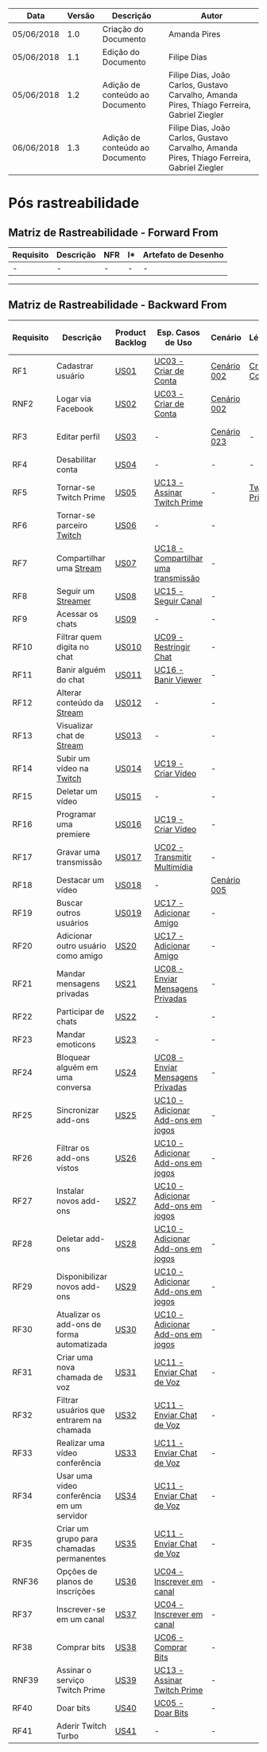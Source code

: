 |Data|Versão|Descrição|Autor|
|----|------|---------|-----|
|05/06/2018|1.0|Criação do Documento|Amanda Pires|
|05/06/2018|1.1|Edição do Documento|Filipe Dias|
|05/06/2018|1.2|Adição de conteúdo ao Documento|Filipe Dias, João Carlos, Gustavo Carvalho, Amanda Pires, Thiago Ferreira, Gabriel Ziegler|
|06/06/2018|1.3|Adição de conteúdo ao Documento|Filipe Dias, João Carlos, Gustavo Carvalho, Amanda Pires, Thiago Ferreira, Gabriel Ziegler|

# Pós rastreabilidade

## Matriz de Rastreabilidade - Forward From

|Requisito|Descrição|NFR|I*|Artefato de Desenho|
|---|---|---|---|---|
|-|-|-|-|-|


______________________

## Matriz de Rastreabilidade - Backward From
Requisito|Descrição|Product Backlog|Esp. Casos de Uso|Cenário|Léxico|Moscow|First Things First|Introspecção|Análise de Protocolo/Observação Participativa|Storytelling|Questionário|RichPicture|Argumentação
---------|------|------|------|------|------|------|------|------|------|------|------|------|------
RF1|Cadastrar usuário|[US01](Product-Backlog)|[UC03 - Criar de Conta](Criação-de-Conta)|[Cenário 002](Cenário-002)|[Criar Conta](Criar-Conta)|[MoSCoW](MoSCoW)|[First Things First](First-Things-First)|-|-|-|-|-|-
RNF2|Logar via Facebook|[US02](Product-Backlog)|[UC03 - Criar de Conta](Criação-de-Conta)|[Cenário 002](Cenário-002)||[MoSCoW](MoSCoW)|-|-|-||||
RF3|Editar perfil|[US03](Product-Backlog)|-|[Cenário 023](Cenário-023)|-|[MoSCoW](MoSCoW)|[First Things First](First-Things-First)|-|-|-|-|-|-
RF4|Desabilitar conta|[US04](Product-Backlog)|-|-|-|-|-|-|-|-|-|-|-
RF5|Tornar-se Twitch Prime|[US05](Product-Backlog)|[UC13 - Assinar Twitch Prime](Assinar-Twitch-Prime)|-|[Twitch Prime](https://github.com/gabrielziegler3/Requisitos-2018-1/wiki/Twitch-Prime)|-|-|-|[Análise de Protocolo](Híbrido-(Análise-de-Protocolo--&-Observação-Participativa))|-|-|[RichPicture](RichPicture)|[Argumentação](Argumentação)
RF6|Tornar-se parceiro [Twitch](https://github.com/gabrielziegler3/Requisitos-2018-1/wiki/Twitch)|[US06](Product-Backlog)|-|-||-|-|-|-||||
RF7|Compartilhar uma [Stream](https://github.com/gabrielziegler3/Requisitos-2018-1/wiki/Stream)|[US07](Product-Backlog)|[UC18 - Compartilhar uma transmissão]()|-||-|-|-|-|-|-|[RichPicture](RichPicture)|
RF8|Seguir um [Streamer](https://github.com/gabrielziegler3/Requisitos-2018-1/wiki/Streamer)|[US08](Product-Backlog)|[UC15 - Seguir Canal]()|-||-|-|-|-|-|||
RF9|Acessar os chats|[US09](Product-Backlog)|-|-||-|-|-|[Análise de Protocolo](Híbrido-(Análise-de-Protocolo--&-Observação-Participativa))|-|||
RF10|Filtrar quem digita no chat|[US010](Product-Backlog)|[UC09 - Restringir Chat]()|-||-|-|-|-|-|||
RF11|Banir alguém do chat|[US011](Product-Backlog)|[UC16 - Banir Viewer]()|-||-|-|-|-|-|||
RF12|Alterar conteúdo da [Stream](https://github.com/gabrielziegler3/Requisitos-2018-1/wiki/Stream)|[US012](Product-Backlog)|-|-||[MoSCoW](MoSCoW)|-|-|-|-|-||
RF13|Visualizar chat de [Stream](https://github.com/gabrielziegler3/Requisitos-2018-1/wiki/Stream)|[US013](Product-Backlog)|-|-||[MoSCoW](MoSCoW)|[First Things First](First-Things-First)|-|[Análise de Protocolo](Híbrido-(Análise-de-Protocolo--&-Observação-Participativa))|-|||
RF14|Subir um vídeo na [Twitch](https://github.com/gabrielziegler3/Requisitos-2018-1/wiki/Twitch)|[US014](Product-Backlog)|[UC19 - Criar Vídeo]()|-||-|-|-|-|-|||
RF15|Deletar um vídeo|[US015](Product-Backlog)|-|-||-|-|-|-|-|||
RF16|Programar uma premiere|[US016](Product-Backlog)|[UC19 - Criar Vídeo]()|-||-|-|-|-|-|-|[RichPicture](RichPicture)|
RF17|Gravar uma transmissão|[US017](Product-Backlog)|[UC02 - Transmitir Multimídia]()|-||-|-|-|[Análise de Protocolo](Híbrido-(Análise-de-Protocolo--&-Observação-Participativa))|-|||
RF18|Destacar um vídeo|[US018](Product-Backlog)|-|[Cenário 005](Cenário-005)||[MoSCoW](MoSCoW)|-|-|-|-|||
RF19|Buscar outros usuários|[US019](Product-Backlog)|[UC17 - Adicionar Amigo]()|-||-|-|-|[Análise de Protocolo](Híbrido-(Análise-de-Protocolo--&-Observação-Participativa))|-|||
RF20|Adicionar outro usuário como amigo|[US20](Product-Backlog)|[UC17 - Adicionar Amigo]()|-||-|-|-|[Análise de Protocolo](Híbrido-(Análise-de-Protocolo--&-Observação-Participativa))|-|||
RF21|Mandar mensagens privadas|[US21](Product-Backlog)|[UC08 - Enviar Mensagens Privadas]()|-||-|-|-|-|-|||
RF22|Participar de chats|[US22](Product-Backlog)|-|-||-|-|-|[Análise de Protocolo](Híbrido-(Análise-de-Protocolo--&-Observação-Participativa))|-|||
RF23|Mandar emoticons|[US23](Product-Backlog)|-|-||-|-|-|-|-|||
RF24|Bloquear alguém em uma conversa|[US24](Product-Backlog)|[UC08 - Enviar Mensagens Privadas]()|-||-|-|-|-|-|||
RF25|Sincronizar add-ons|[US25](Product-Backlog)|[UC10 - Adicionar Add-ons em jogos]()|-||-|-|-|-|-|||
RF26|Filtrar os add-ons vistos|[US26](Product-Backlog)|[UC10 - Adicionar Add-ons em jogos]()|-||-|-|-|-|-|||
RF27|Instalar novos add-ons|[US27](Product-Backlog)|[UC10 - Adicionar Add-ons em jogos]()|-||-|-|-|-|-|||
RF28|Deletar add-ons|[US28](Product-Backlog)|[UC10 - Adicionar Add-ons em jogos]()|-||-|-|-|-|-|||
RF29|Disponibilizar novos add-ons|[US29](Product-Backlog)|[UC10 - Adicionar Add-ons em jogos]()|-||-|-|-|-|-|||
RF30|Atualizar os add-ons de forma automatizada|[US30](Product-Backlog)|[UC10 - Adicionar Add-ons em jogos]()|-||-|-|-|-|-|||
RF31|Criar uma nova chamada de voz|[US31](Product-Backlog)|[UC11 - Enviar Chat de Voz]()|-||-|-|-|-|-|||
RF32|Filtrar usuários que entrarem na chamada|[US32](Product-Backlog)|[UC11 - Enviar Chat de Voz]()|-||-|-|-|-|-|||
RF33|Realizar uma vídeo conferência|[US33](Product-Backlog)|[UC11 - Enviar Chat de Voz]()|-||-|-|-|-|-|||
RF34|Usar uma video conferência em um servidor|[US34](Product-Backlog)|[UC11 - Enviar Chat de Voz]()|-||-|-|-|-|-|||
RF35|Criar um grupo para chamadas permanentes|[US35](Product-Backlog)|[UC11 - Enviar Chat de Voz]()|-||-|-|-|-|-|||
RNF36|Opções de planos de inscrições|[US36](Product-Backlog)|[UC04 - Inscrever em canal]()|-||-|-|-|-|-|||
RF37|Inscrever-se em um canal|[US37](Product-Backlog)|[UC04 - Inscrever em canal]()|-||-|-|-|[Análise de Protocolo](Híbrido-(Análise-de-Protocolo--&-Observação-Participativa))|-|-|[RichPicture](RichPicture)|
RF38|Comprar bits|[US38](Product-Backlog)|[UC06 - Comprar Bits]()|-||-|-|-|-|-|-|[RichPicture](RichPicture)|
RNF39|Assinar o serviço Twitch Prime|[US39](Product-Backlog)|[UC13 - Assinar Twitch Prime]()|-||-|-|-|[Análise de Protocolo](Híbrido-(Análise-de-Protocolo--&-Observação-Participativa))|-|-|[RichPicture](RichPicture)|
RF40|Doar bits|[US40](Product-Backlog)|[UC05 - Doar Bits]()|-||-|-|-|-|-|-|[RichPicture](RichPicture)|
RF41|Aderir Twitch Turbo|[US41](Product-Backlog)|-|-||-|-|-|-|-|||


